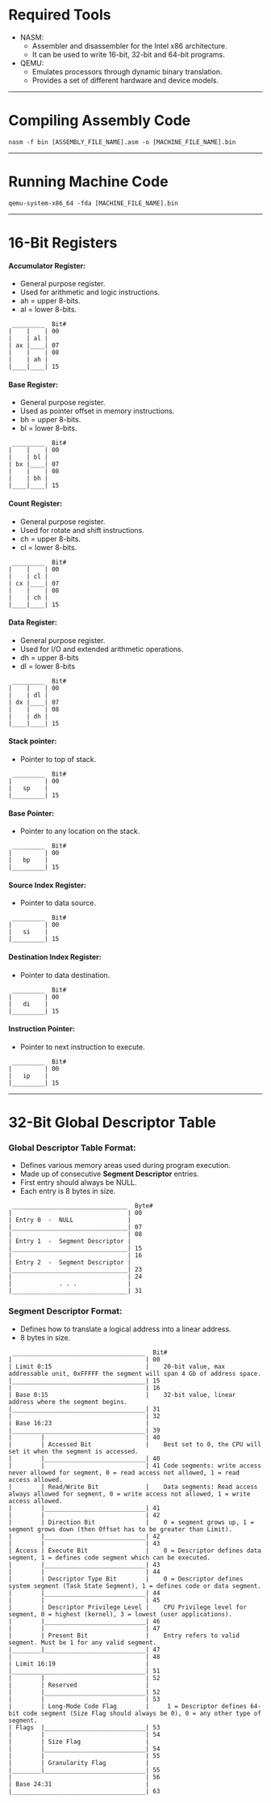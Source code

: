 # Required Tools
- NASM:
  + Assembler and disassembler for the Intel x86 architecture.
  + It can be used to write 16-bit, 32-bit and 64-bit programs.
- QEMU:
  + Emulates processors through dynamic binary translation.
  + Provides a set of different hardware and device models.
---
# Compiling Assembly Code
```
nasm -f bin [ASSEMBLY_FILE_NAME].asm -o [MACHINE_FILE_NAME].bin
```
---
# Running Machine Code
```
qemu-system-x86_64 -fda [MACHINE_FILE_NAME].bin
```
---
# 16-Bit Registers
#### Accumulator Register:
- General purpose register.
- Used for arithmetic and logic instructions.
- ah = upper 8-bits.
- al = lower 8-bits.
```
 _________  Bit#
|    |    | 00
|    | al |
| ax |____| 07
|    |    | 08
|    | ah |
|____|____| 15

```
#### Base Register:
- General purpose register.
- Used as pointer offset in memory instructions.
- bh = upper 8-bits.
- bl = lower 8-bits.
```
 _________  Bit#
|    |    | 00
|    | bl |
| bx |____| 07
|    |    | 08
|    | bh |
|____|____| 15

```
#### Count Register:
- General purpose register.
- Used for rotate and shift instructions.
- ch = upper 8-bits.
- cl = lower 8-bits.
```
 _________  Bit#
|    |    | 00
|    | cl |
| cx |____| 07
|    |    | 08
|    | ch |
|____|____| 15

```
#### Data Register:
- General purpose register.
- Used for I/O and extended arithmetic operations.
- dh = upper 8-bits
- dl = lower 8-bits
```
 _________  Bit#
|    |    | 00
|    | dl |
| dx |____| 07
|    |    | 08
|    | dh |
|____|____| 15
```
#### Stack pointer:
- Pointer to top of stack.
```
 _________  Bit#
|         | 00
|   sp    |
|_________| 15

```
#### Base Pointer:
- Pointer to any location on the stack.
```
 _________  Bit#
|         | 00
|   bp    |
|_________| 15

```
#### Source Index Register:
- Pointer to data source.
```
 _________  Bit#
|         | 00
|   si    |
|_________| 15

```
#### Destination Index Register:
- Pointer to data destination.
```
 _________  Bit#
|         | 00
|   di    |
|_________| 15

```
#### Instruction Pointer:
- Pointer to next instruction to execute.
```
 _________  Bit#
|         | 00
|   ip    |
|_________| 15

```
---
# 32-Bit Global Descriptor Table
### Global Descriptor Table Format:
- Defines various memory areas used during program execution.
- Made up of consecutive **Segment Descriptor** entries.
- First entry should always be NULL.
- Each entry is 8 bytes in size.
```
 ________________________________  Byte#
|                                | 00
| Entry 0  -  NULL               |
|________________________________| 07
|                                | 08
| Entry 1  -  Segment Descriptor |
|________________________________| 15
|                                | 16
| Entry 2  -  Segment Descriptor |
|________________________________| 23
|                                | 24
|             . . .              |
|________________________________| 31

```
### Segment Descriptor Format:
- Defines how to translate a logical address into a linear address.
- 8 bytes in size.
```
 _____________________________________  Bit#
|                                     | 00
| Limit 0:15                          |    20-bit value, max addressable unit, 0xFFFFF the segment will span 4 Gb of address space. 
|_____________________________________| 15
|                                     | 16
| Base 0:15                           |    32-bit value, linear address where the segment begins. 
|_____________________________________| 31
|                                     | 32
| Base 16:23                          |
|_____________________________________| 39
|        |                            | 40
|        | Accessed Bit               |    Best set to 0, the CPU will set it when the segment is accessed. 
|        |____________________________| 40
|        |                            | 41 Code segments: write access never allowed for segment, 0 = read access not allowed, 1 = read access allowed.
|        | Read/Write Bit             |    Data segments: Read access always allowed for segment, 0 = write access not allowed, 1 = write access allowed.
|        |____________________________| 41
|        |                            | 42
|        | Direction Bit              |    0 = segment grows up, 1 = segment grows down (then Offset has to be greater than Limit). 
|        |____________________________| 42
|        |                            | 43
| Access | Execute Bit                |    0 = Descriptor defines data segment, 1 = defines code segment which can be executed. 
|        |____________________________| 43
|        |                            | 44
|        | Descriptor Type Bit        |    0 = Descriptor defines system segment (Task State Segment), 1 = defines code or data segment. 
|        |____________________________| 44
|        |                            | 45
|        | Descriptor Privilege Level |    CPU Privilege level for segment, 0 = highest (kernel), 3 = lowest (user applications). 
|        |____________________________| 46
|        |                            | 47
|        | Present Bit                |    Entry refers to valid segment. Must be 1 for any valid segment.
|________|____________________________| 47
|                                     | 48
| Limit 16:19                         |
|_____________________________________| 51
|        |                            | 52
|        | Reserved                   |    
|        |____________________________| 52
|        |                            | 53
|        | Long-Mode Code Flag        |     1 = Descriptor defines 64-bit code segment (Size Flag should always be 0), 0 = any other type of segment. 
| Flags  |____________________________| 53
|        |                            | 54
|        | Size Flag                  |
|        |____________________________| 54
|        |                            | 55
|        | Granularity Flag           |
|________|____________________________| 55
|                                     | 56
| Base 24:31                          |
|_____________________________________| 63

```













